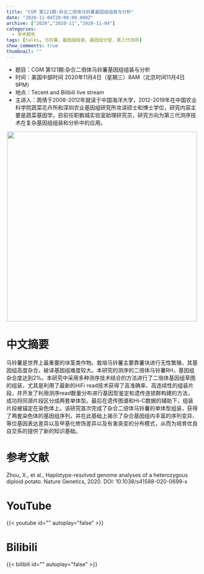 ```yaml
---
title: "CGM 第121期:杂合二倍体马铃薯基因组组装与分析"
date: "2020-11-04T20:00:00.000Z"
archive: ["2020","2020-11","2020-11-04"]
categories:
  - 学术报告
tags: [talks, 马铃薯，基因组组装，基因组分型，第三代测序]
show_comments: true
thumbnail: ""
---
```


- 题目：CGM 第121期:杂合二倍体马铃薯基因组组装与分析
- 时间：美国中部时间 2020年11月4日（星期三）8AM（北京时间11月4日 9PM）
- 地点：Tecent and Bilibili live stream
- 主讲人：周倩于2008-2012年就读于中国海洋大学，2012-2019年在中国农业科学院蔬菜花卉所和深圳农业基因组研究所攻读硕士和博士学位，研究内容主要是蔬菜基因学。目前任职鹏城实验室助理研究员，研究方向为第三代测序技术在复杂基因组组装和分析中的应用。

<div align="center">
<img src="https://i.loli.net/2020/11/03/q7Swfe86MYoFDLh.jpg" height=500>
</div>

# 中文摘要

马铃薯是世界上最重要的块茎类作物。栽培马铃薯主要靠薯块进行无性繁殖，其基因组高度杂合，破译基因组难度较大。本研究的测序的二倍体马铃薯RH，基因组杂合度达到2%。本研究中采用多种测序技术结合的方法进行了二倍体基因组草图的组装，尤其是利用了最新的HiFi read技术获得了高准确率、高连续性的组装片段，并开发了利用测序read数量分布进行基因型鉴定和遗传连锁群构建的方法，成功将同源片段区分成两套单体型。最后在遗传图谱和Hi-C数据的辅助下，组装片段被锚定在染色体上。该研究首次完成了杂合二倍体马铃薯的单体型组装，获得了两套染色体的基因组序列，并在此基础上揭示了杂合基因组内丰富的序列变异、等位基因表达差异以及甲基化修饰差异以及有害突变的分布模式，从而为培育优良自交系的提供了新的知识基础。


# 参考文献

Zhou, X., et al., Haplotype-resolved genome analyses of a heterozygous diploid potato. Nature Genetics, 2020. DOI: 10.1038/s41588-020-0699-x

# YouTube

{{< youtube id="" autoplay="false" >}}

# Bilibili

{{< bilibili id="" autoplay="false" >}}

